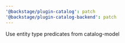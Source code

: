 ```yaml
---
'@backstage/plugin-catalog': patch
'@backstage/plugin-catalog-backend': patch
---
```


Use entity type predicates from catalog-model

